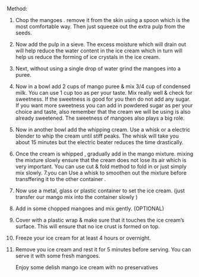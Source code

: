 Method:

1. Chop the mangoes . remove it from the skin using a spoon which is the most comfortable way. Then just squeeze out the extra pulp from the seeds. 
2. Now add the pulp in a sieve. The excess moisture which will drain out will help reduce the water content in the ice cream which in turn will help us reduce the forming of ice crystals in the ice cream. 
3. Next, without using a single drop of water grind the mangoes into a puree.
4. Now in a bowl add 2 cups of mango puree & mix 3/4 cup of condensed milk. You can use 1 cup too as per your taste. Mix really well & check for sweetness. If the sweetness is good for you then do not add any sugar. If you want more sweetness you can add in powdered sugar as per your choice and taste, also remember that 
the cream we will be using is also already sweetened. The sweetness of mangoes also plays a big role. 
5. Now in another bowl add the whipping cream. Use a whisk or a electric blender to whip the cream until stiff peaks. The whisk will take you about 15 minutes but the electric beater reduces the time drastically.
6. Once the cream is whipped , gradually add in the mango mixture. mixing the mixture slowly ensure that the cream does not lose its air which is very important. You can use cut & fold method to fold in or just simply mix slowly. 
7.you can Use a whisk to smoothen out the mixture before transffering it to the other container .
8. Now use a metal, glass or plastic container to set the ice cream. (just transfer our mango mix into the container slowly )
9. Add in some chopped mangoes and mix gently. (OPTIONAL)
10. Cover with a plastic wrap & make sure that it touches the ice cream’s surface. This will ensure that no ice crust is formed on top. 
11. Freeze your ice cream for at least 4 hours or overnight. 
12. Remove you ice cream and rest it for 5 minutes before serving. You can serve it with some fresh mangoes.

    Enjoy some delish mango ice cream with no preservatives